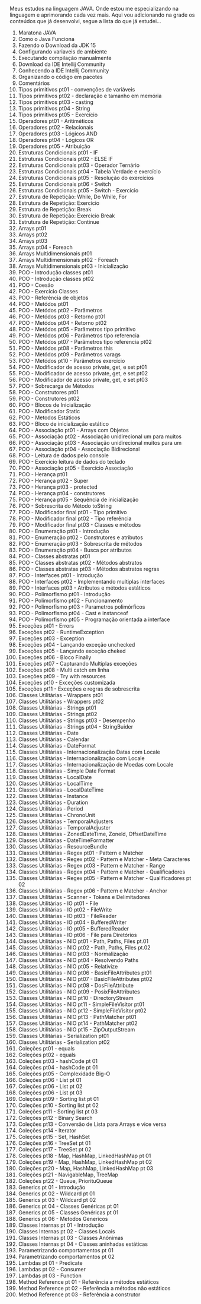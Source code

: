Meus estudos na linguagem JAVA.
Onde estou me especializando na linguagem e aprimorando cada vez mais.
Aqui vou adicionando na grade os conteúdos que já desenvolvi, segue a lista do que já estudei...

1.	Maratona JAVA
2.	Como o Java Funciona
3.	Fazendo o Download da JDK 15
4.	Configurando variaveis de ambiente
5.	Executando compilação manualmente
6.	Download da IDE Intellij Community
7.	Conhecendo a IDE Intellij Community
8.	Organizando o código em pacotes
9.	Comentários
10.	Tipos primitivos pt01 - convenções de variáveis
11.	Tipos primitivos pt02 - declaração e tamanho em memória
12.	Tipos primitivos pt03 - casting
13.	Tipos primitivos pt04 - String
14.	Tipos primitivos pt05 - Exercício
15.	Operadores pt01 - Aritiméticos
16.	Operadores pt02 - Relacionais
17.	Operadores pt03 - Lógicos AND
18.	Operadores pt04 - Lógicos OR
19.	Operadores pt05 - Atribuição
20.	Estruturas Condicionais pt01 - IF
21.	Estruturas Condicionais pt02 - ELSE IF
22.	Estruturas Condicionais pt03 - Operador Ternário
23.	Estruturas Condicionais pt04 - Tabela Verdade e exercício
24.	Estruturas Condicionais pt05 - Resolução do exercícios
25.	Estruturas Condicionais pt06 - Switch
26.	Estruturas Condicionais pt05 - Switch - Exercício
27.	Estrutura de Repetição: While, Do While, For
28.	Estrutura de Repetição: Exercício
29.	Estrutura de Repetição: Break
30.	Estrutura de Repetição: Exercício Break
31.	Estrutura de Repetição: Continue
32.	Arrays pt01
33.	Arrays pt02
34.	Arrays pt03
35.	Arrays pt04 - Foreach
36.	Arrays Multidimensionais pt01
37.	Arrays Multidimensionais pt02 - Foreach
38.	Arrays Multidimensionais pt03 - Inicialização
39.	POO - Introdução classes pt01
40.	POO - Introdução classes pt02
41.	POO - Coesão
42.	POO - Exercício Classes
43.	POO - Referência de objetos
44.	POO - Metódos pt01
45.	POO - Metódos pt02 - Parâmetros
46.	POO - Metódos pt03 - Retorno pt01
47.	POO - Metódos pt04 - Retorno pt02
48.	POO - Metódos pt05 - Parâmetros tipo primitivo
49.	POO - Metódos pt06 - Parâmetros tipo referencia
50.	POO - Metódos pt07 - Parâmetros tipo referencia pt02
51.	POO - Metódos pt08 - Parâmetros this
52.	POO - Metódos pt09 - Parâmetros varags
53.	POO - Metódos pt10 - Parâmetros exercício
54.	POO - Modificador de acesso private, get, e set pt01
55.	POO - Modificador de acesso private, get, e set pt02
56.	POO - Modificador de acesso private, get, e set pt03
57.	POO - Sobrecarga de Métodos
58.	POO - Construtores pt01
59.	POO - Construtores pt02
60.	POO - Blocos de Inicialização
61.	POO - Modificador Static
62.	POO - Metodos Estáticos
63.	POO - Bloco de inicialização estático
64.	POO - Associação pt01 - Arrays com Objetos
65.	POO - Associação pt02 - Associação unidirecional um para muitos
66.	POO - Associação pt03 - Associação unidirecional muitos para um 
67.	POO - Associação pt04 - Associação Bidirecional
68.	POO - Leitura de dados pelo console
69.	POO - Exercício leitura de dados do teclado
70.	POO - Associação pt05 - Exercício Associação
71.	POO - Herança pt01
72.	POO - Herança pt02 - Super
73.	POO - Herança pt03 - protected
74.	POO - Herança pt04 - construtores
75.	POO - Herança pt05 - Sequência de inicialização 
76.	POO - Sobrescrita do Método toString
77.	POO - Modificador final pt01 - Tipo primitivo
78.	POO - Modificador final pt02 - Tipo referência
79.	POO - Modificador final pt03 - Classes e métodos
80. POO - Enumeração pt01 - Introdução
81. POO - Enumeração pt02 - Construtores e atributos
82. POO - Enumeração pt03 - Sobrescrita de métodos
83.	POO - Enumeração pt04 - Busca por atributos
84.	POO - Classes abstratas pt01
85.	POO - Classes abstratas pt02 - Métodos abstratos
86.	POO - Classes abstratas pt03 - Métodos abstratos regras
87.	POO - Interfaces pt01 - Introdução
88.	POO - Interfaces pt02 - Implementando multiplas interfaces
89.	POO - Interfaces pt03 - Atributos e métodos estáticos
90.	POO - Polimorfismo pt01 - Introdução
91.	POO - Polimorfismo pt02 - Funcionamento
92.	POO - Polimorfismo pt03 - Parametros polimórficos
93.	POO - Polimorfismo pt04 - Cast e instanceof
94.	POO - Polimorfismo pt05 - Programação orientada a interface
95. Exceções pt01 - Errors
96. Exceções pt02 - RuntimeException
97. Exceções pt03 - Exception
98. Exceções pt04 - Lançando exceção unchecked
99. Exceções pt05 - Lançando exceção cheked
100. Exceções pt06 - Bloco Finally
101.	Exceções pt07 - Capturando Multiplas exceções
102.	Exceções pt08 - Multi catch em linha
103.	Exceções pt09 - Try with resources
104.	Exceções pt10 - Exceções customizada
105.	Exceções pt11 - Exceções e regras de sobrescrita
106.	Classes Utilitárias - Wrappers pt01
107.	Classes Utilitárias - Wrappers pt02
108.	Classes Utilitárias - Strings pt01
109.	Classes Utilitárias - Strings pt02
110.	Classes Utilitárias - Strings pt03 - Desempenho
111.	Classes Utilitárias - Strings pt04 - StringBuider
112.	Classes Utilitárias - Date
113.	Classes Utilitárias - Calendar
114.	Classes Utilitárias - DateFormat
115.	Classes Utilitárias - Internacionalização Datas com Locale
116.	Classes Utilitárias - Internacionalização com Locale
117.	Classes Utilitárias - Internacionalização de Moedas com Locale
118.	Classes Utilitárias - Simple Date Format
119.	Classes Utilitárias - LocalDate
120.	Classes Utilitárias - LocalTime
121.	Classes Utilitárias - LocalDateTime
122.	Classes Utilitárias - Instance
123.	Classes Utilitárias - Duration
124.	Classes Utilitárias - Period
125.	Classes Utilitárias - ChronoUnit
126.	Classes Utilitárias - TemporalAdjusters
127.	Classes Utilitárias - TemporalAdjuster
128.	Classes Utilitárias - ZonedDateTime, Zoneld, OffsetDateTime
129.	Classes Utilitárias - DateTimeFormatter
130.	Classes Utilitárias - ResourceBundle
131.	Classes Utilitárias - Regex pt01 - Pattern e Matcher
132.	Classes Utilitárias - Regex pt02 - Pattern e Matcher - Meta Caracteres
133.	Classes Utilitárias - Regex pt03 - Pattern e Matcher - Range
134.	Classes Utilitárias - Regex pt04 - Pattern e Matcher - Qualificadores
135.	Classes Utilitárias - Regex pt05 - Pattern e Matcher - Qualificadores pt 02
136.	Classes Utilitárias - Regex pt06 - Pattern e Matcher - Anchor
137.	Classes Utilitárias - Scanner - Tokens e Delimitadores
138.	Classes Utilitárias - IO pt01 - File
139.	Classes Utilitárias - IO pt02 - FileWrite
140.	Classes Utilitárias - IO pt03 - FileReader
141.	Classes Utilitárias - IO pt04 - BufferedWriter
142.	Classes Utilitárias - IO pt05 - BufferedReader
143.	Classes Utilitárias - IO pt06 - File para Diretórios
144.	Classes Utilitárias - NIO pt01 - Path, Paths, Files pt.01
145.	Classes Utilitárias - NIO pt02 - Path, Paths, Files pt.02
146.	Classes Utilitárias - NIO pt03 - Normalização
147.	Classes Utilitárias - NIO pt04 - Resolvendo Paths
148.	Classes Utilitárias - NIO pt05 - Relativize
149.	Classes Utilitárias - NIO pt06 - BasicFileAttributes pt01
150.	Classes Utilitárias - NIO pt07 - BasicFileAttributes pt02
151.	Classes Utilitárias - NIO pt08 - DosFileAttribute
152.	Classes Utilitárias - NIO pt09 - PosixFileAttributes
153.	Classes Utilitárias - NIO pt10 - DirectoryStream
154.	Classes Utilitárias - NIO pt11 - SimpleFileVisitor pt01
155.	Classes Utilitárias - NIO pt12 - SimpleFileVisitor pt02
156.	Classes Utilitárias - NIO pt13 - PathMatcher pt01
157.	Classes Utilitárias - NIO pt14 - PathMatcher pt02
158.	Classes Utilitárias - NIO pt15 - ZipOutputStream 
159.	Classes Utilitárias - Serialization pt01
160.	Classes Utilitárias - Serialization pt02
161.	Coleções pt01 - equals
162.	Coleções pt02 - equals
163.	Coleções pt03 - hashCode pt 01
164.	Coleções pt04 - hashCode pt 01
165.	Coleções pt05 - Complexidade Big-O
166.	Coleções pt06 - List pt 01
167.	Coleções pt06 - List pt 02
168. Coleções pt06 - List pt 03
169. Coleções pt09 - Sorting list pt 01
170.	Coleções pt10 - Sorting list pt 02
171.	Coleções pt11 - Sorting list pt 03
172.	Coleções pt12 - Binary Search
173.	Coleções pt13 - Conversão de Lista para Arrays e vice versa
174.	Coleções pt14 - Iterator
175.	Coleções pt15 - Set, HashSet
176.	Coleções pt16 - TreeSet pt 01
177.	Coleções pt17 - TreeSet pt 02
178.	Coleções pt18 - Map, HashMap, LinkedHashMap pt 01
179.	Coleções pt19 - Map, HashMap, LinkedHashMap pt 02
180.	Coleções pt20 - Map, HashMap, LinkedHashMap pt 03
181.	Coleções pt21 - NavigableMap, TreeMap
182.	Coleções pt22 - Queue, PriorituQueue
183.	Generics pt 01 - Introdução
184.	Generics pt 02 - Wildcard pt 01	
185.	Generics pt 03 - Wildcard pt 02
186.	Generics pt 04 - Classes Genéricas pt 01
187.  Generics pt 05 - Classes Genéricas pt 01
188.  Generics pt 06 - Metodos Genericos
189.  Classes Internas pt 01 - Introdução
190.  Classes Internas pt 02 - Classes Locais
191.	Classes Internas pt 03 - Classes Anônimas
192.	Classes Internas pt 04 - Classes aninhadas estáticas
193.	Parametrizando comportamentos pt 01
194.	Parametrizando comportamentos pt 02
195.	Lambdas pt 01 - Predicate
196.	Lambdas pt 02 - Consumer
197.	Lambdas pt 03 - Function
198.	Method Reference pt 01 - Referência a métodos estáticos
199.	Method Reference pt 02 - Referência a métodos não estáticos
200.	Method Reference pt 03 - Referência a construtor




























































